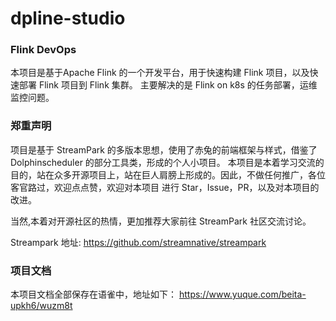 # dpline-studio

### Flink DevOps
本项目是基于Apache Flink 的一个开发平台，用于快速构建 Flink 项目，以及快速部署 Flink 项目到 Flink 集群。
主要解决的是 Flink on k8s 的任务部署，运维监控问题。

### 郑重声明
项目是基于 StreamPark 的多版本思想，使用了赤兔的前端框架与样式，借鉴了 Dolphinscheduler 的部分工具类，形成的个人小项目。
本项目是本着学习交流的目的，站在众多开源项目上，站在巨人肩膀上形成的。因此，不做任何推广，各位客官路过，欢迎点点赞，欢迎对本项目
进行 Star，Issue，PR，以及对本项目的改进。

当然,本着对开源社区的热情，更加推荐大家前往 StreamPark 社区交流讨论。

Streampark 地址: https://github.com/streamnative/streampark


### 项目文档
本项目文档全部保存在语雀中，地址如下：
https://www.yuque.com/beita-upkh6/wuzm8t